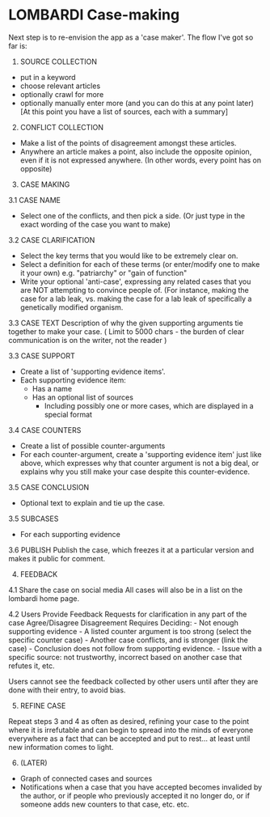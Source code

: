 
# LOMBARDI Case-making

Next step is to re-envision the app as a 'case maker'.
The flow I've got so far is:

1. SOURCE COLLECTION
* put in a keyword
* choose relevant articles
* optionally crawl for more
* optionally manually enter more (and you can do this at any point later)
[At this point you have a list of sources, each with a summary]


2. CONFLICT COLLECTION
* Make a list of the points of disagreement amongst these articles.
* Anywhere an article makes a point, also include the opposite opinion, even if it is not expressed anywhere. (In other words, every point has on opposite)


3. CASE MAKING

3.1 CASE NAME
* Select one of the conflicts, and then pick a side. (Or just type in the exact wording of the case you want to make)

3.2 CASE CLARIFICATION
* Select the key terms that you would like to be extremely clear on.
* Select a definition for each of these terms (or enter/modify one to make it your own) e.g. "patriarchy" or "gain of function"
* Write your optional 'anti-case', expressing any related cases that you are NOT attempting to convince people of. (For instance, making the case for a lab leak, vs. making the case for a lab leak of specifically a genetically modified organism.

3.3 CASE TEXT
Description of why the given supporting arguments tie together to make your case.
( Limit to 5000 chars - the burden of clear communication is on the writer, not the reader )

3.3 CASE SUPPORT
* Create a list of 'supporting evidence items'.
* Each supporting evidence item:
  - Has a name
  - Has an optional list of sources
     - Including possibly one or more cases, which are displayed in a special format

3.4 CASE COUNTERS
* Create a list of possible counter-arguments
* For each counter-argument, create a 'supporting evidence item' just like above, which expresses why that counter argument is not a big deal, or explains why you still make your case despite this counter-evidence.

3.5 CASE CONCLUSION
* Optional text to explain and tie up the case.


3.5 SUBCASES
* For each supporting evidence

3.6 PUBLISH
Publish the case, which freezes it at a particular version and makes it public for comment.


4. FEEDBACK

4.1 Share the case on social media
    All cases will also be in a list on the lombardi home page.

4.2 Users Provide Feedback
    Requests for clarification in any part of the case
    Agree/Disagree
    Disagreement Requires Deciding:
       - Not enough supporting evidence
       - A listed counter argument is too strong (select the specific counter case)
       - Another case conflicts, and is stronger (link the case)
       - Conclusion does not follow from supporting evidence.
       - Issue with a specific source: not trustworthy, incorrect based on another case that refutes it, etc.

Users cannot see the feedback collected by other users until after they are done with their entry, to avoid bias.



5. REFINE CASE

Repeat steps 3 and 4 as often as desired, refining your case to the point where it is irrefutable and can begin to spread into the minds of everyone everywhere as a fact that can be accepted and put to rest... at least until new information comes to light.


6. (LATER)
* Graph of connected cases and sources
* Notifications when a case that you have accepted becomes invalided by the author, or if people who previously accepted it no longer do, or if someone adds new counters to that case, etc. etc.
